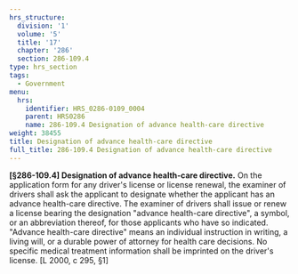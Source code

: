 ```yaml
---
hrs_structure:
  division: '1'
  volume: '5'
  title: '17'
  chapter: '286'
  section: 286-109.4
type: hrs_section
tags:
  - Government
menu:
  hrs:
    identifier: HRS_0286-0109_0004
    parent: HRS0286
    name: 286-109.4 Designation of advance health-care directive
weight: 38455
title: Designation of advance health-care directive
full_title: 286-109.4 Designation of advance health-care directive
---
```

**[§286-109.4] Designation of advance health-care directive.** On the application form for any driver's license or license renewal, the examiner of drivers shall ask the applicant to designate whether the applicant has an advance health-care directive. The examiner of drivers shall issue or renew a license bearing the designation "advance health-care directive", a symbol, or an abbreviation thereof, for those applicants who have so indicated. "Advance health-care directive" means an individual instruction in writing, a living will, or a durable power of attorney for health care decisions. No specific medical treatment information shall be imprinted on the driver's license. [L 2000, c 295, §1]